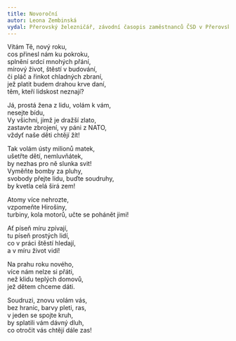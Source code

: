 ```yaml
---
title: Novoroční
autor: Leona Zembinská
vydal: Přerovský železničář, závodní časopis zaměstnanců ČSD v Přerovském železničním uzlu, 1958
---
```


Vítám Tě, nový roku,     
cos přinesl nám ku pokroku,     
splnění srdcí mnohých přání,    
mírový život, štěstí v budování,    
či pláč a řinkot chladných zbraní,    
jež platit budem drahou krve daní,    
těm, kteří lidskost neznají?

Já, prostá žena z lidu, volám k vám,     
nesejte bídu,    
Vy všichni, jimž je dražší zlato,     
zastavte zbrojení, vy páni z NATO,    
vždyť naše děti chtějí žít!

Tak volám ústy milionů matek,     
ušetřte dětí, nemluvňátek,    
by nezhas pro ně slunka svit!    
Vyměňte bomby za pluhy,     
svobody přejte lidu, buďte soudruhy,    
by kvetla celá širá zem!

Atomy více nehrozte,    
vzpomeňte Hirošiny,    
turbiny, kola motorů, učte se pohánět jimi!  

Ať píseň míru zpívají,  
tu píseň prostých lidí,  
co v práci štěstí hledají,   
a v míru život vidí!

Na prahu roku nového,   
více nám nelze si přáti,   
než klidu teplých domovů,  
jež dětem chceme dáti.

Soudruzi, znovu volám vás,  
bez hranic, barvy pleti, ras,  
v jeden se spojte kruh,   
by splatili vám dávný dluh,  
co otročit vás chtějí dále zas!

